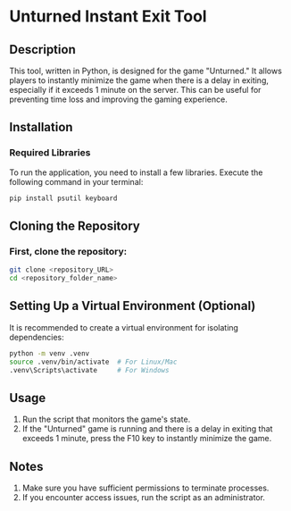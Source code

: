 # Unturned Instant Exit Tool

## Description
This tool, written in Python, is designed for the game "Unturned." It allows players to instantly minimize the game when there is a delay in exiting, especially if it exceeds 1 minute on the server. This can be useful for preventing time loss and improving the gaming experience.

## Installation

### Required Libraries
To run the application, you need to install a few libraries. Execute the following command in your terminal:

```bash
pip install psutil keyboard
```
## Cloning the Repository
### First, clone the repository:

```bash
git clone <repository_URL>
cd <repository_folder_name>
```
## Setting Up a Virtual Environment (Optional)
It is recommended to create a virtual environment for isolating dependencies:

```bash
python -m venv .venv
source .venv/bin/activate  # For Linux/Mac
.venv\Scripts\activate     # For Windows
```
## Usage
1. Run the script that monitors the game's state.
2. If the "Unturned" game is running and there is a delay in exiting that exceeds 1 minute, press the F10 key to instantly minimize the game.

## Notes
1. Make sure you have sufficient permissions to terminate processes.
2. If you encounter access issues, run the script as an administrator.


